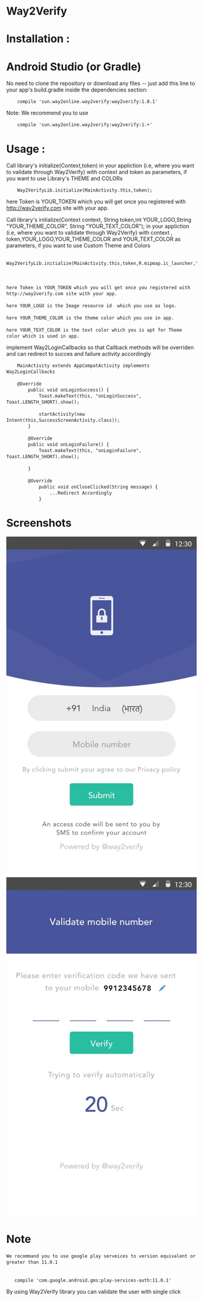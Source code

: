 # Way2Verify


# Installation :

# Android Studio (or Gradle)

No need to clone the repository or download any files -- just add this line to your app's build.gradle inside the dependencies section:


        compile 'sun.way2online.way2verify:way2verify:1.0.1'

Note: We recommend  you to use


        compile 'sun.way2online.way2verify:way2verify:1.+'

# Usage :


Call library's initialize(Context,token) in your appliction (i.e, where you want to validate through Way2Verify)
with context and token  as parameters, if you want to use Library's THEME and COLORs




        Way2VerifyLib.initialize(MainActivity.this,token);



 here Token is YOUR_TOKEN which you will get once you registered with http://way2verify.com site with your app.


Call library's initialize(Context context, String token,int YOUR_LOGO,String "YOUR_THEME_COLOR", String "YOUR_TEXT_COLOR"); in your appliction (i.e, where you want to validate through Way2Verify)
with context , token,YOUR_LOGO,YOUR_THEME_COLOR and YOUR_TEXT_COLOR   as parameters, if you want to use Custom Theme and Colors


        Way2VerifyLib.initialize(MainActivity.this,token,R.mipmap.ic_launcher,"YOUR_THEME_COLOR","YOUR_TEXT_COLOR");



    here Token is YOUR_TOKEN which you will get once you registered with http://way2verify.com site with your app.

    here YOUR_LOGO is the Image resource id  which you use as logo.

    here YOUR_THEME_COLOR is the theme color which you use in app.

    here YOUR_TEXT_COLOR is the text color which you is apt for Theme color which is used in app.



implement  Way2LoginCallbacks so that Callback methods will be overriden and can redirect to succes and failure activity accordingly


        MainActivity extends AppCompatActivity implements Way2LoginCallbacks

        @Override
            public void onLoginSuccess() {
                Toast.makeText(this, "onLoginSuccess", Toast.LENGTH_SHORT).show();

                startActivity(new Intent(this,SuccessScreenActivity.class));
            }

            @Override
            public void onLoginFailure() {
                Toast.makeText(this, "onLoginFailure", Toast.LENGTH_SHORT).show();

            }

            @Override
                public void onCloseClicked(String message) {
                    ...Redirect Accordingly
                }

# Screenshots

[![login ](https://github.com/way2verify/Way2Verify/blob/master/screens/login_screen.png)](https://github.com/way2verify/Way2Verify/blob/master/screens/login_screen.png)
[![otp](https://github.com/way2verify/Way2Verify/blob/master/screens/otp_screen.png)](https://github.com/way2verify/Way2Verify/blob/master/screens/otp_screen.png)

# Note

    We recommand you to use google play serveices to version equivalent or greater than 11.0.1


       compile 'com.google.android.gms:play-services-auth:11.0.1'



By using Way2Verify library you can validate the user with single click
